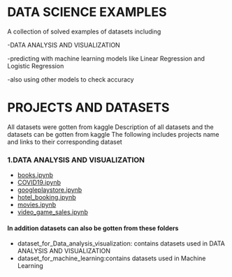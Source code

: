 # DATA SCIENCE EXAMPLES

A collection of solved examples of datasets including 

-DATA ANALYSIS AND VISUALIZATION

-predicting with machine learning models like Linear Regression and Logistic Regression

-also using other models to check accuracy


# PROJECTS AND DATASETS
All datasets were gotten from kaggle
Description of all datasets and the datasets can be gotten from kaggle
The following includes projects name and links to their corresponding dataset
### 1.DATA ANALYSIS AND VISUALIZATION

* [books.ipynb](https://www.kaggle.com/jealousleopard/goodreadsbooks)
* [COVID19.ipynb](https://www.kaggle.com/jealousleopard/goodreadsbooks)
* [googleplaystore.ipynb](https://www.kaggle.com/jealousleopard/goodreadsbooks)
* [hotel_booking.ipynb](https://www.kaggle.com/jealousleopard/goodreadsbooks)
* [movies.ipynb](https://www.kaggle.com/jealousleopard/goodreadsbooks)
* [video_game_sales.ipynb](https://www.kaggle.com/jealousleopard/goodreadsbooks)
#### In addition datasets can also be gotten from these folders
* dataset_for_Data_analysis_visualization: contains datasets used in DATA ANALYSIS AND VISUALIZATION
* dataset_for_machine_learning:contains datasets used in Machine Learning




